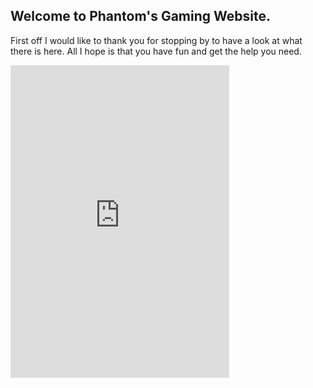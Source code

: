## Welcome to Phantom's Gaming Website.

First off I would like to thank you for stopping by to have a look at what there is here. All I hope is that you have fun and get the help you need.

<iframe src="https://discordapp.com/widget?id=236150888593358848&theme=dark" width="350" height="500" allowtransparency="true" frameborder="0"></iframe>
